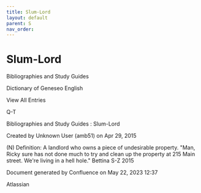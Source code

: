 ```yaml
---
title: Slum-Lord
layout: default
parent: S
nav_order:
---
```


# Slum-Lord

Bibliographies and Study Guides

Dictionary of Geneseo English

View All Entries

Q-T

Bibliographies and Study Guides : Slum-Lord

Created by  Unknown User (amb51) on Apr 29, 2015

(N) Definition: A landlord who owns a piece of undesirable property. &quot;Man, Ricky sure has not done much to try and clean up the property at 215 Main street. We're living in a hell hole.&quot; Bettina S-Z 2015

Document generated by Confluence on May 22, 2023 12:37

Atlassian
